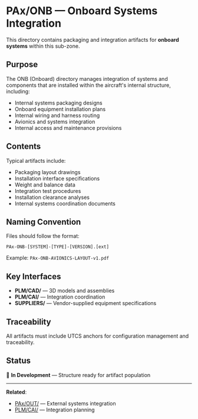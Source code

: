 # PAx/ONB — Onboard Systems Integration

This directory contains packaging and integration artifacts for **onboard systems** within this sub-zone.

## Purpose

The ONB (Onboard) directory manages integration of systems and components that are installed within the aircraft's internal structure, including:
- Internal systems packaging designs
- Onboard equipment installation plans
- Internal wiring and harness routing
- Avionics and systems integration
- Internal access and maintenance provisions

## Contents

Typical artifacts include:
- Packaging layout drawings
- Installation interface specifications
- Weight and balance data
- Integration test procedures
- Installation clearance analyses
- Internal systems coordination documents

## Naming Convention

Files should follow the format:
```
PAx-ONB-[SYSTEM]-[TYPE]-[VERSION].[ext]
```

Example: `PAx-ONB-AVIONICS-LAYOUT-v1.pdf`

## Key Interfaces

- **PLM/CAD/** — 3D models and assemblies
- **PLM/CAI/** — Integration coordination
- **SUPPLIERS/** — Vendor-supplied equipment specifications

## Traceability

All artifacts must include UTCS anchors for configuration management and traceability.

## Status

🚧 **In Development** — Structure ready for artifact population

---

**Related**:
- [PAx/OUT/](../OUT/) — External systems integration
- [PLM/CAI/](../../PLM/CAI/) — Integration planning
